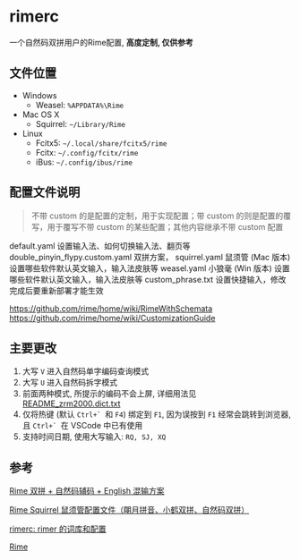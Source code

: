 # rimerc

一个自然码双拼用户的Rime配置, **高度定制, 仅供参考**


## 文件位置

- Windows
  - Weasel: `%APPDATA%\Rime`
- Mac OS X
  - Squirrel: `~/Library/Rime`
- Linux
  - Fcitx5: `~/.local/share/fcitx5/rime`
  - Fcitx: `~/.config/fcitx/rime`
  - iBus: `~/.config/ibus/rime`

## 配置文件说明

> 不带 custom 的是配置的定制，用于实现配置；带 custom 的则是配置的覆写，用于覆写不带 custom 的某些配置；其他内容继承不带 custom 配置


default.yaml 设置输入法、如何切换输入法、翻页等
double_pinyin_flypy.custom.yaml 双拼方案，
squirrel.yaml 鼠须管 (Mac 版本) 设置哪些软件默认英文输入，输入法皮肤等
weasel.yaml 小狼毫 (Win 版本) 设置哪些软件默认英文输入，输入法皮肤等
custom_phrase.txt 设置快捷输入，修改完成后要重新部署才能生效


https://github.com/rime/home/wiki/RimeWithSchemata
https://github.com/rime/home/wiki/CustomizationGuide


## 主要更改

1. 大写 `V` 进入自然码单字编码查询模式
2. 大写 `U` 进入自然码拆字模式
3. 前面两种模式, 所提示的编码不会上屏, 详细用法见 [README_zrm2000.dict.txt](./README_zrm2000.dict.txt)
4. 仅将热键 (默认 ```Ctrl+` ```和 `F4`) 绑定到 `F1`, 因为误按到 `F1` 经常会跳转到浏览器, 且 ```Ctrl+` ```在 VSCode 中已有使用
5. 支持时间日期, 使用大写输入: `RQ, SJ, XQ`


## 参考

[Rime 双拼 + 自然码辅码 + English 混输方案](https://github.com/mutoe/rime)

[Rime Squirrel 鼠须管配置文件（朙月拼音、小鹤双拼、自然码双拼）](https://github.com/ssnhd/rime)

[rimerc: rimer 的词库和配置](https://github.com/Bambooin/rimerc)

[Rime](https://blog.isteed.cc/post/rime-2022/)
